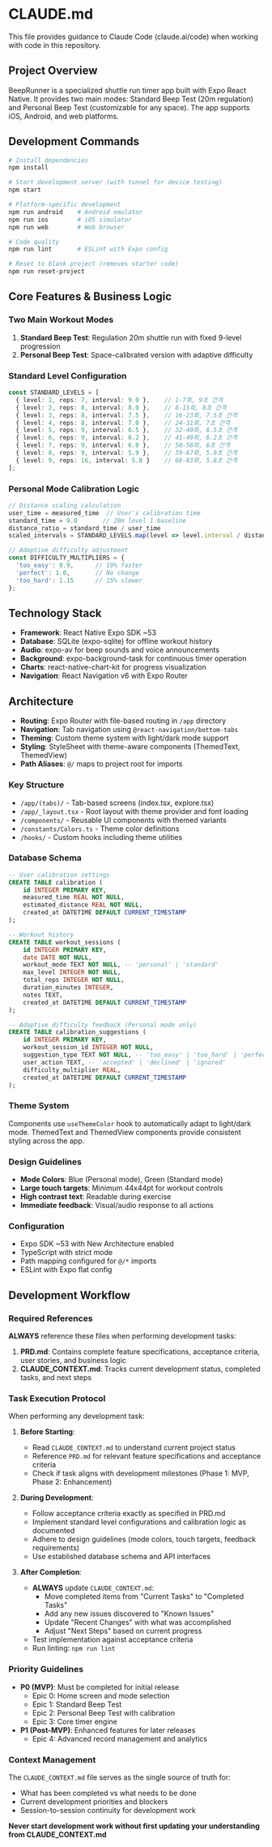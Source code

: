 # CLAUDE.md

This file provides guidance to Claude Code (claude.ai/code) when working with code in this repository.

## Project Overview

BeepRunner is a specialized shuttle run timer app built with Expo React Native. It provides two main modes: Standard Beep Test (20m regulation) and Personal Beep Test (customizable for any space). The app supports iOS, Android, and web platforms.

## Development Commands

```bash
# Install dependencies
npm install

# Start development server (with tunnel for device testing)
npm start

# Platform-specific development
npm run android    # Android emulator
npm run ios        # iOS simulator  
npm run web        # Web browser

# Code quality
npm run lint       # ESLint with Expo config

# Reset to blank project (removes starter code)
npm run reset-project
```

## Core Features & Business Logic

### Two Main Workout Modes
1. **Standard Beep Test**: Regulation 20m shuttle run with fixed 9-level progression
2. **Personal Beep Test**: Space-calibrated version with adaptive difficulty

### Standard Level Configuration
```typescript
const STANDARD_LEVELS = [
  { level: 1, reps: 7, interval: 9.0 },    // 1-7회, 9초 간격
  { level: 2, reps: 8, interval: 8.0 },    // 8-15회, 8초 간격
  { level: 3, reps: 8, interval: 7.5 },    // 16-23회, 7.5초 간격
  { level: 4, reps: 8, interval: 7.0 },    // 24-31회, 7초 간격
  { level: 5, reps: 9, interval: 6.5 },    // 32-40회, 6.5초 간격
  { level: 6, reps: 9, interval: 6.2 },    // 41-49회, 6.2초 간격
  { level: 7, reps: 9, interval: 6.0 },    // 50-58회, 6초 간격
  { level: 8, reps: 9, interval: 5.9 },    // 59-67회, 5.9초 간격
  { level: 9, reps: 16, interval: 5.8 }    // 68-83회, 5.8초 간격
];
```

### Personal Mode Calibration Logic
```typescript
// Distance scaling calculation
user_time = measured_time  // User's calibration time
standard_time = 9.0       // 20m level 1 baseline
distance_ratio = standard_time / user_time
scaled_intervals = STANDARD_LEVELS.map(level => level.interval / distance_ratio)

// Adaptive difficulty adjustment
const DIFFICULTY_MULTIPLIERS = {
  'too_easy': 0.9,      // 10% faster
  'perfect': 1.0,       // No change
  'too_hard': 1.15      // 15% slower
};
```

## Technology Stack

- **Framework**: React Native Expo SDK ~53
- **Database**: SQLite (expo-sqlite) for offline workout history
- **Audio**: expo-av for beep sounds and voice announcements
- **Background**: expo-background-task for continuous timer operation
- **Charts**: react-native-chart-kit for progress visualization
- **Navigation**: React Navigation v6 with Expo Router

## Architecture

- **Routing**: Expo Router with file-based routing in `/app` directory
- **Navigation**: Tab navigation using `@react-navigation/bottom-tabs`
- **Theming**: Custom theme system with light/dark mode support
- **Styling**: StyleSheet with theme-aware components (ThemedText, ThemedView)
- **Path Aliases**: `@/` maps to project root for imports

### Key Structure

- `/app/(tabs)/` - Tab-based screens (index.tsx, explore.tsx)
- `/app/_layout.tsx` - Root layout with theme provider and font loading
- `/components/` - Reusable UI components with themed variants
- `/constants/Colors.ts` - Theme color definitions
- `/hooks/` - Custom hooks including theme utilities

### Database Schema

```sql
-- User calibration settings
CREATE TABLE calibration (
    id INTEGER PRIMARY KEY,
    measured_time REAL NOT NULL,
    estimated_distance REAL NOT NULL,
    created_at DATETIME DEFAULT CURRENT_TIMESTAMP
);

-- Workout history
CREATE TABLE workout_sessions (
    id INTEGER PRIMARY KEY,
    date DATE NOT NULL,
    workout_mode TEXT NOT NULL, -- 'personal' | 'standard'
    max_level INTEGER NOT NULL,
    total_reps INTEGER NOT NULL,
    duration_minutes INTEGER,
    notes TEXT,
    created_at DATETIME DEFAULT CURRENT_TIMESTAMP
);

-- Adaptive difficulty feedback (Personal mode only)
CREATE TABLE calibration_suggestions (
    id INTEGER PRIMARY KEY,
    workout_session_id INTEGER NOT NULL,
    suggestion_type TEXT NOT NULL, -- 'too_easy' | 'too_hard' | 'perfect'
    user_action TEXT, -- 'accepted' | 'declined' | 'ignored'
    difficulty_multiplier REAL,
    created_at DATETIME DEFAULT CURRENT_TIMESTAMP
);
```

### Theme System

Components use `useThemeColor` hook to automatically adapt to light/dark mode. ThemedText and ThemedView components provide consistent styling across the app.

### Design Guidelines

- **Mode Colors**: Blue (Personal mode), Green (Standard mode)
- **Large touch targets**: Minimum 44x44pt for workout controls
- **High contrast text**: Readable during exercise
- **Immediate feedback**: Visual/audio response to all actions

### Configuration

- Expo SDK ~53 with New Architecture enabled
- TypeScript with strict mode
- Path mapping configured for `@/*` imports
- ESLint with Expo flat config

## Development Workflow

### Required References
**ALWAYS** reference these files when performing development tasks:

1. **PRD.md**: Contains complete feature specifications, acceptance criteria, user stories, and business logic
2. **CLAUDE_CONTEXT.md**: Tracks current development status, completed tasks, and next steps

### Task Execution Protocol

When performing any development task:

1. **Before Starting**:
   - Read `CLAUDE_CONTEXT.md` to understand current project status
   - Reference `PRD.md` for relevant feature specifications and acceptance criteria
   - Check if task aligns with development milestones (Phase 1: MVP, Phase 2: Enhancement)

2. **During Development**:
   - Follow acceptance criteria exactly as specified in PRD.md
   - Implement standard level configurations and calibration logic as documented
   - Adhere to design guidelines (mode colors, touch targets, feedback requirements)
   - Use established database schema and API interfaces

3. **After Completion**:
   - **ALWAYS** update `CLAUDE_CONTEXT.md`:
     - Move completed items from "Current Tasks" to "Completed Tasks"
     - Add any new issues discovered to "Known Issues" 
     - Update "Recent Changes" with what was accomplished
     - Adjust "Next Steps" based on current progress
   - Test implementation against acceptance criteria
   - Run linting: `npm run lint`

### Priority Guidelines

- **P0 (MVP)**: Must be completed for initial release
  - Epic 0: Home screen and mode selection
  - Epic 1: Standard Beep Test
  - Epic 2: Personal Beep Test with calibration  
  - Epic 3: Core timer engine
- **P1 (Post-MVP)**: Enhanced features for later releases
  - Epic 4: Advanced record management and analytics

### Context Management

The `CLAUDE_CONTEXT.md` file serves as the single source of truth for:
- What has been completed vs what needs to be done
- Current development priorities and blockers
- Session-to-session continuity for development work

**Never start development work without first updating your understanding from CLAUDE_CONTEXT.md**
